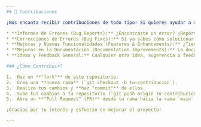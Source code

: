 ```yaml
---
## 🤝 Contribuciones

¡Nos encanta recibir contribuciones de todo tipo! Si quieres ayudar a mejorar este proyecto, aquí te explicamos cómo puedes hacerlo:

* **Informes de Errores (Bug Reports):** ¿Encontraste un error? ¡Repórtalo! Una descripción clara y los pasos para reproducirlo nos ayudarán mucho.
* **Correcciones de Errores (Bug Fixes):** Si ya sabes cómo solucionar un error, no dudes en enviar un pull request con tu corrección.
* **Mejoras y Nuevas Funcionalidades (Features & Enhancements):** ¿Tienes una idea para una nueva funcionalidad o cómo mejorar una existente? ¡Compártela! Nos encantaría escuchar tus propuestas. Puedes abrir una "Issue" para discutirla primero.
* **Mejoras en la Documentación (Documentation Improvements):** La documentación clara es clave. Cualquier sugerencia o corrección para hacerla más comprensible es muy bienvenida.
* **Ideas y Feedback General:** Cualquier otra idea, sugerencia o feedback que tengas sobre el proyecto es valioso para nosotros.

### ¿Cómo Contribuir?

1.  Haz un **"fork"** de este repositorio.
2.  Crea una **nueva rama** (`git checkout -b tu-contribucion`).
3.  Realiza tus cambios y **haz "commit"** de ellos.
4.  Sube tus cambios a tu repositorio (`git push origin tu-contribucion`).
5.  Abre un **"Pull Request" (PR)** desde tu rama hacia la rama `main` de este repositorio, describiendo tus cambios.

¡Gracias por tu interés y esfuerzo en mejorar el proyecto!

---
```

